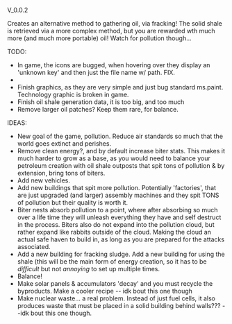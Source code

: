 V_0.0.2

Creates an alternative method to gathering oil, via fracking! The solid shale is retrieved via a more complex method, but you are rewarded wth much more (and much more portable) oil! Watch for pollution though...

TODO:

- In game, the icons are bugged, when hovering over they display an 'unknown key' and then just the file name w/ path. FIX.
- 
- Finish graphics, as they are very simple and just bug standard ms.paint. Technology graphic is broken in game.
- Finish oil shale generation data, it is too big, and too much
- Remove larger oil patches? Keep them rare, for balance.

IDEAS:

- New goal of the game, pollution. Reduce air standards so much that the world goes extinct and perishes.
- Remove clean energy?, and by default increase biter stats. This makes it much harder to grow as a base, as you would need to balance your petroleum creation with oil shale outposts that spit tons of pollution & by extension, bring tons of biters.
- Add new vehicles.
- Add new buildings that spit more pollution. Potentially 'factories', that are just upgraded (and larger) assembly machines and they spit TONS of pollution but their quality is worth it.
- Biter nests absorb pollution to a point, where after absorbing so much over a life time they will unleash everything they have and self destruct in the process. Biters also do not expand into the pollution cloud, but rather expand like rabbits outside of the cloud. Making the cloud an actual safe haven to build in, as long as you are prepared for the attacks associated.
- Add a new building for fracking sludge. Add a new building for using the shale (this will be the main form of energy creation, so it has to be *difficult* but not *annoying* to set up multiple times.
- Balance!
- Make solar panels & accumulators 'decay' and you must recycle the byproducts. Make a cooler recipe -- idk bout this one though
- Make nuclear waste... a real problem. Instead of just fuel cells, it also produces waste that must be placed in a solid building behind walls??? --idk bout this one though.

